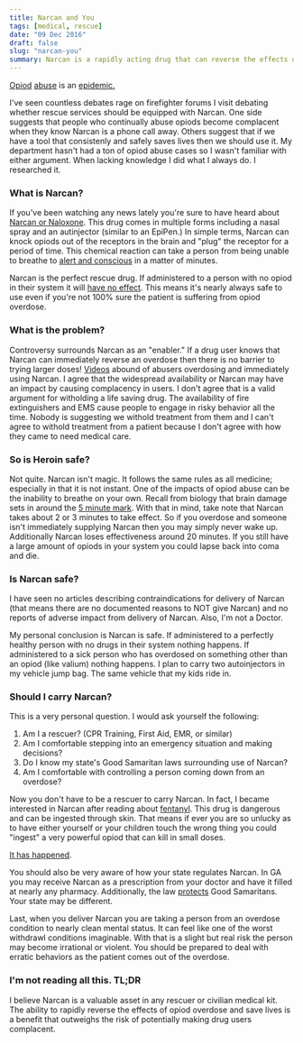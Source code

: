 ```yaml
---
title: Narcan and You
tags: [medical, rescue]
date: "09 Dec 2016"
draft: false
slug: "narcan-you"
summary: Narcan is a rapidly acting drug that can reverse the effects of an opiod overdose and save a life. It is safe and has no contraindications. However, it may cause the person to become irrational or violent as they come out of the overdose. Narcan is available by prescription and is protected by Good Samaritan laws in many states.
---
```


[Opiod](https://en.wikipedia.org/wiki/Opioid)
[abuse](https://www.drugabuse.gov/about-nida/legislative-activities/testimony-to-congress/2016/americas-addiction-to-opioids-heroin-prescription-drug-abuse)
is an [epidemic.](http://www.hhs.gov/opioids/about-the-epidemic/)

I've seen countless debates rage on firefighter forums I visit debating whether rescue services should be equipped with
Narcan. One side suggests that people who continually abuse opiods become complacent when they know Narcan is a phone 
call away. Others suggest that if we have a tool that consistenly and safely saves lives then we should use it. My 
department hasn't had a ton of opiod abuse cases so I wasn't familiar with either argument. When lacking knowledge I 
did what I always do. I researched it.

### What is Narcan?

If you've been watching any news lately you're sure to have heard about 
[Narcan or Naloxone](https://www.drugs.com/pro/narcan.html). This drug comes in multiple forms including a nasal spray
and an autinjector (similar to an EpiPen.) In simple terms, Narcan can knock opiods out of the receptors in the brain 
and "plug" the receptor for a period of time. This chemical reaction can take a person from being unable to breathe to
[alert and conscious](https://www.youtube.com/watch?v=Mo6cfAnP7scvvvvv) in a matter of minutes. 

Narcan is the perfect rescue drug. If administered to a person with no opiod in their system it will [have no
effect](https://www.ncbi.nlm.nih.gov/pmc/articles/PMC4308412/). This means it's nearly always safe to use even if 
you're not 100% sure the patient is suffering from opiod overdose. 

### What is the problem?

Controversy surrounds Narcan as an "enabler." If a drug user knows that Narcan can immediately reverse an overdose then
there is no barrier to trying larger doses! [Videos](https://www.youtube.com/watch?v=BgWBZGgQiRE) abound of abusers 
overdosing and immediately using Narcan. I agree that the widespread availability or Narcan may have an impact by 
causing complacency in users. I don't agree that is a valid argument for witholding a life saving drug. The availability
of fire extinguishers and EMS cause people to engage in risky behavior all the time. Nobody is suggesting we withold 
treatment from them and I can't agree to withold treatment from a patient because I don't agree with how they came to 
need medical care. 

### So is Heroin safe? 

Not quite. Narcan isn't magic. It follows the same rules as all medicine; especially in that it is not instant. One of 
the impacts of opiod abuse can be the inability to breathe on your own. Recall from biology that brain damage sets in 
around the [5 minute mark](http://www.ninds.nih.gov/disorders/anoxia/anoxia.htm). With that in mind, take note that 
Narcan takes about 2 or 3 minutes to take effect. So if you overdose and someone isn't immediately supplying Narcan then
you may simply never wake up. Additionally Narcan loses effectiveness around 20 minutes. If you still have a large 
amount of opiods in your system you could lapse back into coma and die. 

### Is Narcan safe?

I have seen no articles describing contraindications for delivery of Narcan (that means there are no documented reasons
to NOT give Narcan) and no reports of adverse impact from delivery of Narcan. Also, I'm not a Doctor. 

My personal conclusion is Narcan is safe. If administered to a perfectly healthy person with no drugs in their system 
nothing happens. If administered to a sick person who has overdosed on something other than an opiod (like valium) 
nothing happens. I plan to carry two autoinjectors in my vehicle jump bag. The same vehicle that my kids ride in.  

### Should I carry Narcan?

This is a very personal question. I would ask yourself the following:

1. Am I a rescuer? (CPR Training, First Aid, EMR, or similar)
1. Am I comfortable stepping into an emergency situation and making decisions?
1. Do I know my state's Good Samaritan laws surrounding use of Narcan?
1. Am I comfortable with controlling a person coming down from an overdose?

Now you don't have to be a rescuer to carry Narcan. In fact, I became interested in Narcan after reading about 
[fentanyl](https://en.wikipedia.org/wiki/Fentanyl). This drug is dangerous and can be ingested through skin. That means
if ever you are so unlucky as to have either yourself or your children touch the wrong thing you could "ingest" a very 
powerful opiod that can kill in small doses. 

[It has happened](http://www.cbc.ca/news/canada/manitoba/firefighter-paramedic-treated-with-opioid-antidote-after-exposure-to-suspected-fentanyl-1.3856239).

You should also be very aware of how your state regulates Narcan. In GA you may receive Narcan as a prescription from 
your doctor and have it filled at nearly any pharmacy. Additionally, the law 
[protects](https://gdna.georgia.gov/press-releases/2014-06-23/naloxone-opioid-antagonist-law-now-effect) Good 
Samaritans. Your state may be different.

Last, when you deliver Narcan you are taking a person from an overdose condition to nearly clean mental status. It can 
feel like one of the worst withdrawl conditions imaginable. With that is a slight but real risk the person may become
irrational or violent. You should be prepared to deal with erratic behaviors as the patient comes out of the overdose. 

### I'm not reading all this. TL;DR

I believe Narcan is a valuable asset in any rescuer or civilian medical kit. The ability to rapidly reverse the effects 
of opiod overdose and save lives is a benefit that outweighs the risk of potentially making drug users complacent.